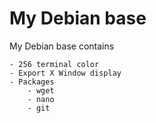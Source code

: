 # My Debian base

My Debian base contains

    - 256 terminal color
    - Export X Window display
    - Packages
        - wget
        - nano
        - git